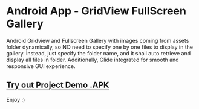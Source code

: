 # Android App - GridView FullScreen Gallery
Android Gridview and Fullscreen Gallery with images coming from assets folder dynamically, so NO need to specify one by one files to display in the gallery. Instead, just specify the folder name, and it shall auto retrieve and display all files in folder. Additionally, Glide integrated for smooth and responsive GUI experience.

<a href="https://github.com/HussainDev/gridviewfullscreengallery/blob/master/GridViewFullScreenGallery.apk?raw=true"><h2>Try out Project Demo .APK</h2></a>

Enjoy :)
